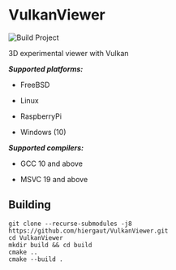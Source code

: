 VulkanViewer
======================
<!-- [![Build Status](https://travis-ci.com/hiergaut/VulkanViewer.svg?branch=main)](https://travis-ci.com/hiergaut/VulkanViewer) -->
<!--[![example workflow name](https://github.com/hiergaut/VulkanViewer/workflows/CI/badge.svg)](https://github.com/hiergaut/VulkanViewer/actions?query=workflow%3ACI) -->
![Build Project](https://github.com/hiergaut/VulkanViewer/workflows/Build%20Project/badge.svg)

3D experimental viewer with Vulkan

***Supported platforms:***

 <!-- * Android (14+, ARM, x86, MIPS) -->
 <!-- * asm.js/Emscripten (1.25.0) -->
 * FreeBSD
 <!-- * iOS (iPhone, iPad, AppleTV) -->
 * Linux
 <!-- * MIPS Creator CI20 -->
 <!-- * OSX (10.12+) -->
 <!-- * PlayStation 4 -->
 * RaspberryPi
 <!-- * Windows (XP, Vista, 7, 8, 10) -->
 * Windows (10)
 <!-- * UWP (Universal Windows, Xbox One) -->

***Supported compilers:***

 <!-- * Clang 3.3 and above -->
 <!-- * GCC 5 and above -->
 * GCC 10 and above
 <!-- * VS2017 and above -->
 * MSVC 19 and above

Building
-------------

```
git clone --recurse-submodules -j8 https://github.com/hiergaut/VulkanViewer.git
cd VulkanViewer
mkdir build && cd build
cmake ..
cmake --build .
```
